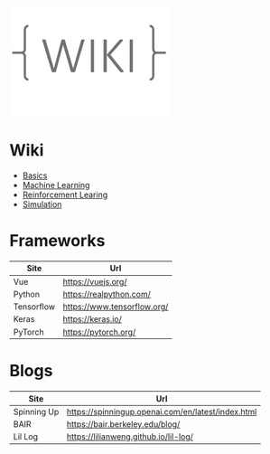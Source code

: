 ![WIKI](WIKI.png)

# Wiki

* [Basics](Docs/basics.md)
* [Machine Learning](Docs/MachineLearning.md)
* [Reinforcement Learing](Docs/ReinforcementLearning.md)
* [Simulation](Docs/Simulation.md)



# Frameworks 

Site      |  Url
--------- |----------
Vue       | https://vuejs.org/
Python    | https://realpython.com/
Tensorflow| https://www.tensorflow.org/
Keras     | https://keras.io/
PyTorch   | https://pytorch.org/



# Blogs

Site      |  Url
--------- |----------
Spinning Up | https://spinningup.openai.com/en/latest/index.html
BAIR        | https://bair.berkeley.edu/blog/
Lil Log     | https://lilianweng.github.io/lil-log/
